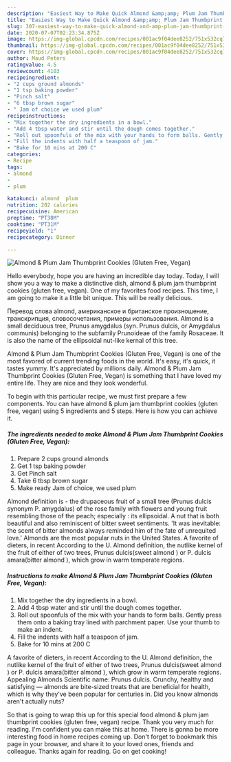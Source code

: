 ```yaml
---
description: "Easiest Way to Make Quick Almond &amp;amp; Plum Jam Thumbprint Cookies (Gluten Free, Vegan)"
title: "Easiest Way to Make Quick Almond &amp;amp; Plum Jam Thumbprint Cookies (Gluten Free, Vegan)"
slug: 307-easiest-way-to-make-quick-almond-and-amp-plum-jam-thumbprint-cookies-gluten-free-vegan
date: 2020-07-07T02:23:34.875Z
image: https://img-global.cpcdn.com/recipes/001ac9f04dee8252/751x532cq70/almond-plum-jam-thumbprint-cookies-gluten-free-vegan-recipe-main-photo.jpg
thumbnail: https://img-global.cpcdn.com/recipes/001ac9f04dee8252/751x532cq70/almond-plum-jam-thumbprint-cookies-gluten-free-vegan-recipe-main-photo.jpg
cover: https://img-global.cpcdn.com/recipes/001ac9f04dee8252/751x532cq70/almond-plum-jam-thumbprint-cookies-gluten-free-vegan-recipe-main-photo.jpg
author: Maud Peters
ratingvalue: 4.5
reviewcount: 4103
recipeingredient:
- "2 cups ground almonds"
- "1 tsp baking powder"
- "Pinch salt"
- "6 tbsp brown sugar"
- " Jam of choice we used plum"
recipeinstructions:
- "Mix together the dry ingredients in a bowl."
- "Add 4 tbsp water and stir until the dough comes together."
- "Roll out spoonfuls of the mix with your hands to form balls. Gently press them onto a baking tray lined with parchment paper. Use your thumb to make an indent."
- "Fill the indents with half a teaspoon of jam."
- "Bake for 10 mins at 200 C"
categories:
- Recipe
tags:
- almond
- 
- plum

katakunci: almond  plum 
nutrition: 202 calories
recipecuisine: American
preptime: "PT38M"
cooktime: "PT31M"
recipeyield: "1"
recipecategory: Dinner

---
```



![Almond &amp; Plum Jam Thumbprint Cookies (Gluten Free, Vegan)](https://img-global.cpcdn.com/recipes/001ac9f04dee8252/751x532cq70/almond-plum-jam-thumbprint-cookies-gluten-free-vegan-recipe-main-photo.jpg)

Hello everybody, hope you are having an incredible day today. Today, I will show you a way to make a distinctive dish, almond &amp; plum jam thumbprint cookies (gluten free, vegan). One of my favorites food recipes. This time, I am going to make it a little bit unique. This will be really delicious.

Перевод слова almond, американское и британское произношение, транскрипция, словосочетания, примеры использования. Almond is a small deciduous tree, Prunus amygdalus (syn. Prunus dulcis, or Amygdalus communis) belonging to the subfamily Prunoideae of the family Rosaceae. It is also the name of the ellipsoidal nut-like kernal of this tree.

Almond &amp; Plum Jam Thumbprint Cookies (Gluten Free, Vegan) is one of the most favored of current trending foods in the world. It's easy, it's quick, it tastes yummy. It's appreciated by millions daily. Almond &amp; Plum Jam Thumbprint Cookies (Gluten Free, Vegan) is something that I have loved my entire life. They are nice and they look wonderful.


To begin with this particular recipe, we must first prepare a few components. You can have almond &amp; plum jam thumbprint cookies (gluten free, vegan) using 5 ingredients and 5 steps. Here is how you can achieve it.

<!--inarticleads1-->

##### The ingredients needed to make Almond &amp; Plum Jam Thumbprint Cookies (Gluten Free, Vegan):

1. Prepare 2 cups ground almonds
1. Get 1 tsp baking powder
1. Get Pinch salt
1. Take 6 tbsp brown sugar
1. Make ready  Jam of choice, we used plum


Almond definition is - the drupaceous fruit of a small tree (Prunus dulcis synonym P. amygdalus) of the rose family with flowers and young fruit resembling those of the peach; especially : its ellipsoidal. A nut that is both beautiful and also reminiscent of bitter sweet sentiments. &#39;It was inevitable: the scent of bitter almonds always reminded him of the fate of unrequited love.&#39; Almonds are the most popular nuts in the United States. A favorite of dieters, in recent According to the U. Almond definition, the nutlike kernel of the fruit of either of two trees, Prunus dulcis(sweet almond ) or P. dulcis amara(bitter almond ), which grow in warm temperate regions. 

<!--inarticleads2-->

##### Instructions to make Almond &amp; Plum Jam Thumbprint Cookies (Gluten Free, Vegan):

1. Mix together the dry ingredients in a bowl.
1. Add 4 tbsp water and stir until the dough comes together.
1. Roll out spoonfuls of the mix with your hands to form balls. Gently press them onto a baking tray lined with parchment paper. Use your thumb to make an indent.
1. Fill the indents with half a teaspoon of jam.
1. Bake for 10 mins at 200 C


A favorite of dieters, in recent According to the U. Almond definition, the nutlike kernel of the fruit of either of two trees, Prunus dulcis(sweet almond ) or P. dulcis amara(bitter almond ), which grow in warm temperate regions. Appealing Almonds Scientific name: Prunus dulcis. Crunchy, healthy and satisfying — almonds are bite-sized treats that are beneficial for health, which is why they&#39;ve been popular for centuries in. Did you know almonds aren&#39;t actually nuts? 

So that is going to wrap this up for this special food almond &amp; plum jam thumbprint cookies (gluten free, vegan) recipe. Thank you very much for reading. I'm confident you can make this at home. There is gonna be more interesting food in home recipes coming up. Don't forget to bookmark this page in your browser, and share it to your loved ones, friends and colleague. Thanks again for reading. Go on get cooking!
